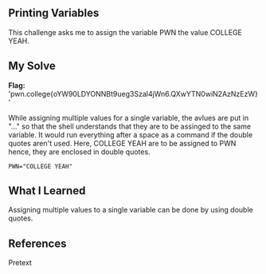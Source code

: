 ## Printing Variables
This challenge asks me to assign the variable PWN the value COLLEGE YEAH.

## My Solve
**Flag:** 'pwn.college{oYW90LDYONNBt9ueg3Szal4jWn6.QXwYTN0wiN2AzNzEzW}'

While assigning multiple values for a single variable, the avlues are put in "..." so that the shell understands that they are to be assinged to the same variable. It would run everything after a space as a command if the double quotes aren't used. Here, COLLEGE YEAH are to be assigned to PWN hence, they are enclosed in double quotes. 
```
PWN="COLLEGE YEAH"
```

## What I Learned
Assigning multiple values to a single variable can be done by using double quotes.

## References
Pretext
